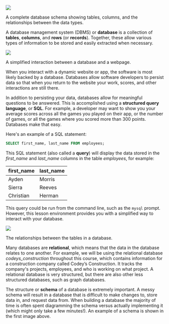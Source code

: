 ![](https://storage.googleapis.com/codevolve-assets/internal/courses/Database%20Fundamentals/erd1.png)

<div class="caption">A complete database schema showing tables, columns, and the relationships between the data types.</div>

A database management system (DBMS) or **database** is a collection of **tables**, **columns**, and **rows** (or **records**). Together, these allow various types of information to be stored and easily extracted when necessary.

![](https://storage.googleapis.com/codevolve-assets/internal/courses/Database%20Fundamentals/Database%20Interaction.png)

<div class="caption">A simplified interaction between a database and a webpage.</div>

When you interact with a dynamic website or app, the software is most likely backed by a database. Databases allow software developers to persist data so that when you return to the website your work, scores, and other interactions are still there.

In addition to persisting your data, databases allow for meaningful questions to be answered. This is accomplished using a **structured query language**, or **SQL**. For example, a developer may want to show you your average scores across all the games you played on their app, or the number of games, or all the games where you scored more than 300 points. Databases make that easy.

Here's an example of a SQL statement:

```sql
SELECT first_name, last_name FROM employees;
```

This SQL statement (also called a **query**) will display the data stored in the *first_name* and *last_name* columns in the table _employees_, for example:

| first_name | last_name |
| ---------- | --------- |
| Ayden      | Morris    |
| Sierra     | Reeves    |
| Christian  | Herman    |

This query could be run from the command line, such as the `mysql` prompt. However, this lesson environment provides you with a simplified way to interact with your database.

![](https://storage.googleapis.com/codevolve-assets/internal/courses/Database%20Fundamentals/simple-erd1.png)

<div class="caption">The relationships between the tables in a database.</div>

Many databases are **relational**, which means that the data in the database relates to one another. For example, we will be using the relational database *codeys_construction* throughout this course, which contains information for a construction company called Codey’s Construction. It tracks the company's projects, employees, and who is working on what project. A relational database is very structured, but there are also other less structured databases, such as graph databases.

The structure or **schema** of a database is extremely important. A messy schema will result in a database that is difficult to make changes to, store data in, and request data from. When building a database the majority of time is often spent diagramming the schema versus actually implementing it (which might only take a few minutes!). An example of a schema is shown in the first image above.